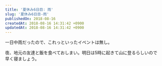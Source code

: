 ```yaml
---
title: '夏休み6日目: 雨'
slug: '夏休み6日目-雨'
publishedOn: 2018-08-16
createdAt: 2018-08-16 14:31:42 +0900
updatedAt: 2018-08-16 14:31:42 +0900
---
```

一日中雨だったので、これっといったイベントは無し。

夜、地元の友達と飯を食べておしまい。明日は5時に起きて山に登るらしいので早く寝ましょう。
